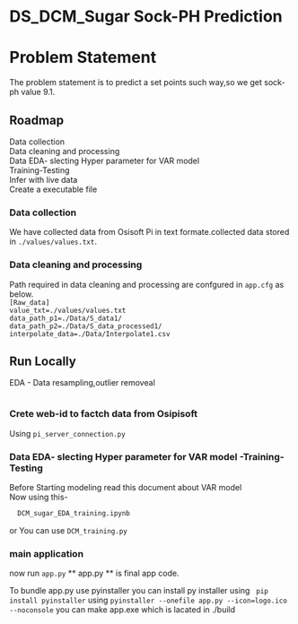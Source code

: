 
# DS_DCM_Sugar Sock-PH Prediction

# Problem Statement
The problem statement is to predict a set points such way,so we get sock-ph value 9.1.

## Roadmap
Data collection   
Data cleaning and processing  
Data EDA- slecting Hyper parameter for VAR model  
Training-Testing  
Infer with live data  
Create a executable file  

### Data collection
We have collected data from Osisoft Pi in text formate.collected data stored in `./values/values.txt`.  
### Data cleaning and processing 
Path required in data cleaning and processing are confgured in `app.cfg` as below.  
`[Raw_data]`  
`value_txt=./values/values.txt`  
`data_path_p1=./Data/S_data1/`  
`data_path_p2=./Data/S_data_processed1/`  
`interpolate_data=./Data/Interpolate1.csv`  

## Run Locally
EDA - Data resampling,outlier removeal 
```python DCS_sugar_EDA.py
```
### Crete web-id to factch data from Osipisoft
 Using ```pi_server_connection.py```

### Data EDA- slecting Hyper parameter for VAR model -Training-Testing
Before Starting modeling read this document about VAR model  
Now using this-
```bash
  DCM_sugar_EDA_training.ipynb 
```
or You can use ``` DCM_training.py ```

### main application
now run ```app.py```
** app.py ** is final app code.

To bundle app.py use pyinstaller 
you can install py installer using ``` pip install pyinstaller```
using ```pyinstaller --onefile app.py --icon=logo.ico --noconsole```
you can make app.exe which is lacated in ./build


